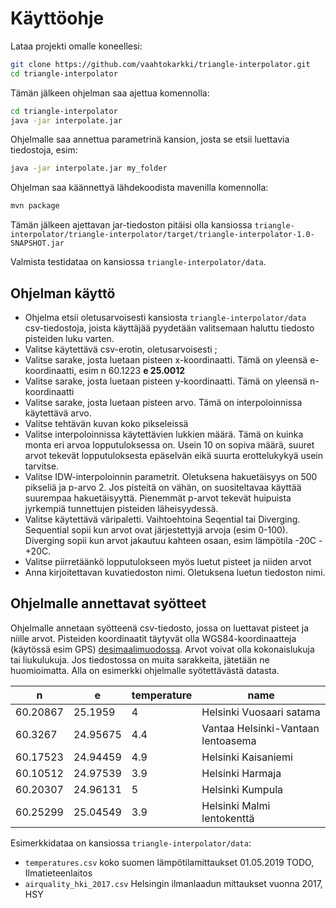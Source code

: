 # Käyttöohje

Lataa projekti omalle koneellesi:

```bash
git clone https://github.com/vaahtokarkki/triangle-interpolator.git
cd triangle-interpolator
```

Tämän jälkeen ohjelman saa ajettua komennolla:

```bash
cd triangle-interpolator
java -jar interpolate.jar 
```

Ohjelmalle saa annettua parametrinä kansion, josta se etsii luettavia tiedostoja, esim:
```bash
java -jar interpolate.jar my_folder
```

Ohjelman saa käännettyä lähdekoodista mavenilla komennolla:

```bash
mvn package
```

Tämän jälkeen ajettavan jar-tiedoston pitäisi olla kansiossa `triangle-interpolator/triangle-interpolator/target/triangle-interpolator-1.0-SNAPSHOT.jar`

Valmista testidataa on kansiossa `triangle-interpolator/data`.

## Ohjelman käyttö

* Ohjelma etsii oletusarvoisesti kansiosta `triangle-interpolator/data` csv-tiedostoja, joista käyttäjää pyydetään valitsemaan haluttu tiedosto pisteiden luku varten.
* Valitse käytettävä csv-erotin, oletusarvoisesti ;
* Valitse sarake, josta luetaan pisteen x-koordinaatti. Tämä on yleensä e-koordinaatti, esim n 60.1223 __e 25.0012__
* Valitse sarake, josta luetaan pisteen y-koordinaatti. Tämä on yleensä n-koordinaatti
* Valitse sarake, josta luetaan pisteen arvo. Tämä on interpoloinnissa käytettävä arvo.
* Valitse tehtävän kuvan koko pikseleissä
* Valitse interpoloinnissa käytettävien lukkien määrä. Tämä on kuinka monta eri arvoa lopputuloksessa on. Usein 10 on sopiva määrä, suuret arvot tekevät lopputuloksesta epäselvän eikä suurta erottelukykyä usein tarvitse.
* Valitse IDW-interpoloinnin parametrit. Oletuksena hakuetäisyys on 500 pikseliä ja p-arvo 2. Jos pisteitä on vähän, on suositeltavaa käyttää suurempaa hakuetäisyyttä. Pienemmät p-arvot tekevät huipuista jyrkempiä tunnettujen pisteiden läheisyydessä.
* Valitse käytettävä väripaletti. Vaihtoehtoina Seqential tai Diverging. Sequential sopii kun arvot ovat järjestettyjä arvoja (esim 0-100). Diverging sopii kun arvot jakautuu kahteen osaan, esim lämpötila -20C - +20C.
* Valitse piirretäänkö lopputulokseen myös luetut pisteet ja niiden arvot
* Anna kirjoitettavan kuvatiedoston nimi. Oletuksena luetun tiedoston nimi.

## Ohjelmalle annettavat syötteet

Ohjelmalle annetaan syötteenä csv-tiedosto, jossa on luettavat pisteet ja niille arvot. Pisteiden koordinaatit täytyvät olla WGS84-koordinaatteja (käytössä esim GPS) [desimaalimuodossa](https://en.wikipedia.org/wiki/Decimal_degrees). Arvot voivat olla kokonaislukuja tai liukulukuja. Jos tiedostossa on muita sarakkeita, jätetään ne huomioimatta. Alla on esimerkki ohjelmalle syötettävästä datasta.

**n**|**e**|**temperature**|**name**
-----|-----|-----|-----
60.20867|25.1959|4|Helsinki Vuosaari satama
60.3267|24.95675|4.4|Vantaa Helsinki-Vantaan lentoasema
60.17523|24.94459|4.9|Helsinki Kaisaniemi
60.10512|24.97539|3.9|Helsinki Harmaja
60.20307|24.96131|5|Helsinki Kumpula
60.25299|25.04549|3.9|Helsinki Malmi lentokenttä

Esimerkkidataa on kansiossa `triangle-interpolator/data`:

* `temperatures.csv` koko suomen lämpötilamittaukset 01.05.2019 TODO, Ilmatieteenlaitos
* `airquality_hki_2017.csv` Helsingin ilmanlaadun mittaukset vuonna 2017, HSY
